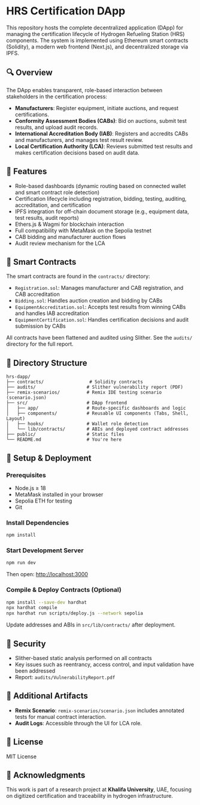 # HRS Certification DApp

This repository hosts the complete decentralized application (DApp) for managing the certification lifecycle of Hydrogen Refueling Station (HRS) components. The system is implemented using Ethereum smart contracts (Solidity), a modern web frontend (Next.js), and decentralized storage via IPFS.

## 🔍 Overview

The DApp enables transparent, role-based interaction between stakeholders in the certification process:

- **Manufacturers**: Register equipment, initiate auctions, and request certifications.
- **Conformity Assessment Bodies (CABs)**: Bid on auctions, submit test results, and upload audit records.
- **International Accreditation Body (IAB)**: Registers and accredits CABs and manufacturers, and manages test result review.
- **Local Certification Authority (LCA)**: Reviews submitted test results and makes certification decisions based on audit data.

## 🚀 Features

- Role-based dashboards (dynamic routing based on connected wallet and smart contract role detection)
- Certification lifecycle including registration, bidding, testing, auditing, accreditation, and certification
- IPFS integration for off-chain document storage (e.g., equipment data, test results, audit reports)
- Ethers.js & Wagmi for blockchain interaction
- Full compatibility with MetaMask on the Sepolia testnet
- CAB bidding and manufacturer auction flows
- Audit review mechanism for the LCA

## 🧱 Smart Contracts

The smart contracts are found in the `contracts/` directory:

- `Registration.sol`: Manages manufacturer and CAB registration, and CAB accreditation
- `Bidding.sol`: Handles auction creation and bidding by CABs
- `EquipmentAccreditation.sol`: Accepts test results from winning CABs and handles IAB accreditation
- `EquipmentCertification.sol`: Handles certification decisions and audit submission by CABs

All contracts have been flattened and audited using Slither. See the `audits/` directory for the full report.

## 📂 Directory Structure

```
hrs-dapp/
├── contracts/                 # Solidity contracts
├── audits/                   # Slither vulnerability report (PDF)
├── remix-scenarios/          # Remix IDE testing scenario (scenario.json)
├── src/                      # DApp frontend
│   ├── app/                  # Route-specific dashboards and logic
│   ├── components/           # Reusable UI components (Tabs, Shell, Layout)
│   ├── hooks/                # Wallet role detection
│   └── lib/contracts/        # ABIs and deployed contract addresses
├── public/                   # Static files
└── README.md                 # You're here
```

## 🧪 Setup & Deployment

### Prerequisites

- Node.js ≥ 18
- MetaMask installed in your browser
- Sepolia ETH for testing
- Git

### Install Dependencies

```bash
npm install
```

### Start Development Server

```bash
npm run dev
```

Then open: [http://localhost:3000](http://localhost:3000)

### Compile & Deploy Contracts (Optional)

```bash
npm install --save-dev hardhat
npx hardhat compile
npx hardhat run scripts/deploy.js --network sepolia
```

Update addresses and ABIs in `src/lib/contracts/` after deployment.

## 🔐 Security

- Slither-based static analysis performed on all contracts
- Key issues such as reentrancy, access control, and input validation have been addressed
- Report: `audits/VulnerabilityReport.pdf`

## 🧾 Additional Artifacts

- **Remix Scenario**: `remix-scenarios/scenario.json` includes annotated tests for manual contract interaction.
- **Audit Logs**: Accessible through the UI for LCA role.

## 📝 License

MIT License

## 📣 Acknowledgments

This work is part of a research project at **Khalifa University**, UAE, focusing on digitized certification and traceability in hydrogen infrastructure.

